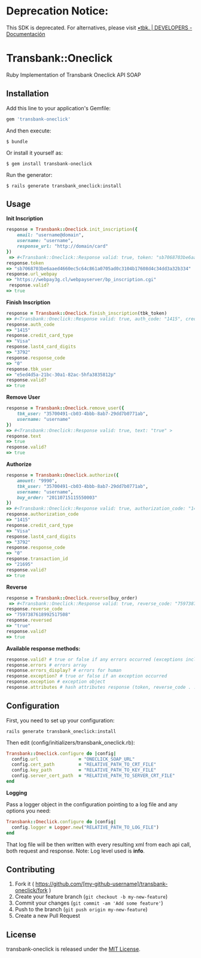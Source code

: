 # Deprecation Notice:
This SDK is deprecated. For alternatives, please visit [•tbk. | DEVELOPERS - Documentación](https://www.transbankdevelopers.cl/documentacion/oneclick#crear-una-inscripcion)

# Transbank::Oneclick

Ruby Implementation of Transbank Oneclick API SOAP

## Installation

Add this line to your application's Gemfile:

```ruby
gem 'transbank-oneclick'
```

And then execute:

    $ bundle

Or install it yourself as:

    $ gem install transbank-oneclick

Run the generator:

    $ rails generate transbank_oneclick:install

## Usage

**Init Inscription**

```ruby
response = Transbank::Oneclick.init_inscription({
	email: "username@domain",
	username: "username",
	response_url: "http://domain/card"
})
 => #<Transbank::Oneclick::Response valid: true, token: "sb7068703be6aaed4660ec5c64c861a0705ad0c3104b17608d4c34dd3a32b334", url_webpay: "https://webpay3g.cl/webpayserver/bp_inscription.cgi" >
response.token
=> "sb7068703be6aaed4660ec5c64c861a0705ad0c3104b17608d4c34dd3a32b334"
response.url_webpay
=> "https://webpay3g.cl/webpayserver/bp_inscription.cgi"
 response.valid?
=> true
```

**Finish Inscription**

```ruby
response = Transbank::Oneclick.finish_inscription(tbk_token)
=> #<Transbank::Oneclick::Response valid: true, auth_code: "1415", credit_card_type: "Visa", last4_card_digits: "3792", response_code: "0", tbk_user: "e5ed4d5a-21bc-30a1-82ac-5hfa3835812p" >
response.auth_code
=> "1415"
response.credit_card_type
=> "Visa"
response.last4_card_digits
=> "3792"
response.response_code
=> "0"
response.tbk_user
=> "e5ed4d5a-21bc-30a1-82ac-5hfa3835812p"
response.valid?
=> true
```

**Remove User**

```ruby
response = Transbank::Oneclick.remove_user({
	tbk_user: "35700491-cb03-4bbb-8ab7-29dd7b0771ab",
	username: "username"
})
=> #<Transbank::Oneclick::Response valid: true, text: "true" >
response.text
=> true
response.valid?
=> true
```

**Authorize**

```ruby
response = Transbank::Oneclick.authorize({
	amount: "9990",
	tbk_user: "35700491-cb03-4bbb-8ab7-29dd7b0771ab",
	username: "username",
	buy_order: "20110715115550003"
})
=> #<Transbank::Oneclick::Response valid: true, authorization_code: "1415", credit_card_type: "Visa", last4_card_digits: "3792", response_code: "0", transaction_id: "21695" >
response.authorization_code
=> "1415"
response.credit_card_type
=> "Visa"
response.last4_card_digits
=> "3792"
response.response_code
=> "0"
response.transaction_id
=> "21695"
response.valid?
=> true
```

**Reverse**

```ruby
response = Transbank::Oneclick.reverse(buy_order)
 => #<Transbank::Oneclick::Response valid: true, reverse_code: "7597387618992517508", reversed: "true" >
response.reverse_code
=> "7597387618992517508"
response.reversed
=> "true"
response.valid?
=> true
```

**Available response methods:**


```ruby
response.valid? # true or false if any errors occurred (exceptions included)
response.errors # errors array
response.errors_display? # errors for human
response.exception? # true or false if an exception occurred
response.exception # exception object
response.attributes # hash attributes response (token, reverse_code . . .)
```

## Configuration

First, you need to set up your configuration:

`rails generate transbank_oneclick:install`

Then edit (config/initializers/transbank_oneclick.rb):

```ruby
Transbank::Oneclick.configure do |config|
  config.url               = "ONECLICK_SOAP_URL"
  config.cert_path         = "RELATIVE_PATH_TO_CRT_FILE"
  config.key_path          = "RELATIVE_PATH_TO_KEY_FILE"
  config.server_cert_path  = "RELATIVE_PATH_TO_SERVER_CRT_FILE"
end
```

**Logging**

Pass a logger object in the configuration pointing to a log file and any options you need:

```ruby
Transbank::Oneclick.configure do |config|
  config.logger = Logger.new("RELATIVE_PATH_TO_LOG_FILE")
end
```

That log file will be then written with every resulting xml from each api call, both request and response.
Note: Log level used is **info**.

## Contributing

1. Fork it ( https://github.com/[my-github-username]/transbank-oneclick/fork )
2. Create your feature branch (`git checkout -b my-new-feature`)
3. Commit your changes (`git commit -am 'Add some feature'`)
4. Push to the branch (`git push origin my-new-feature`)
5. Create a new Pull Request

## License

transbank-oneclick is released under the [MIT License](http://www.opensource.org/licenses/MIT).
